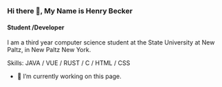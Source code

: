 ### Hi there 👋, My Name is Henry Becker
#### Student /Developer
I am a third year computer science student at the State University at New Paltz, in New Paltz New York. 

Skills: JAVA / VUE / RUST / C / HTML / CSS

- 🔭 I’m currently working on this page.
  
<img src="https://media.giphy.com/media/v1.Y2lkPTc5MGI3NjExcHBncXIwcnhteWJ5YWQ1enZqOW9td3M2ZjkyaHF4ZmQ1ZGJ4N3l2ZCZlcD12MV9pbnRlcm5hbF9naWZfYnlfaWQmY3Q9Zw/d9Hhu2N1KTF0uW76WQ/giphy.gif" height="250px" width = "4em"/>

